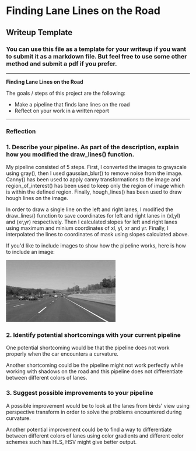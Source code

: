 # **Finding Lane Lines on the Road** 

## Writeup Template

### You can use this file as a template for your writeup if you want to submit it as a markdown file. But feel free to use some other method and submit a pdf if you prefer.

---

**Finding Lane Lines on the Road**

The goals / steps of this project are the following:
* Make a pipeline that finds lane lines on the road
* Reflect on your work in a written report


[//]: # (Image References)

[image1]: ./examples/grayscale.jpg "Grayscale"

---

### Reflection

### 1. Describe your pipeline. As part of the description, explain how you modified the draw_lines() function.

My pipeline consisted of 5 steps. First, I converted the images to grayscale using gray(), then I used gaussian_blur() to remove noise from the image. Canny() has been used to apply canny transformations to the image and region_of_interest() has been used to keep only the region of image which is within the defined region. Finally, hough_lines() has been used to draw hough lines on the image.    

In order to draw a single line on the left and right lanes, I modified the draw_lines() function to save coordinates for left and right lanes in (xl,yl) and (xr,yr) respectively. Then I calculated slopes for left and right lanes using maximum and minium coordinates of xl, yl, xr and yr. Finally, I interpolated the lines to coordinates of mask using slopes calculated above. 

If you'd like to include images to show how the pipeline works, here is how to include an image: 

![alt text][image1]


### 2. Identify potential shortcomings with your current pipeline


One potential shortcoming would be that the pipeline does not work properly when the car encounters a curvature. 

Another shortcoming could be the pipeline might not work perfectly while working with shadows on the road and this pipeline does not differentiate between different colors of lanes. 


### 3. Suggest possible improvements to your pipeline

A possible improvement would be to look at the lanes from birds' view using perspective transform in order to solve the problems encountered during curvature. 

Another potential improvement could be to find a way to differentiate between different colors of lanes using color gradients and different color schemes such has HLS, HSV might give better output. 

